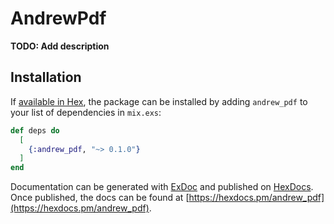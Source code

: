 # AndrewPdf

**TODO: Add description**

## Installation

If [available in Hex](https://hex.pm/docs/publish), the package can be installed
by adding `andrew_pdf` to your list of dependencies in `mix.exs`:

```elixir
def deps do
  [
    {:andrew_pdf, "~> 0.1.0"}
  ]
end
```

Documentation can be generated with [ExDoc](https://github.com/elixir-lang/ex_doc)
and published on [HexDocs](https://hexdocs.pm). Once published, the docs can
be found at [https://hexdocs.pm/andrew_pdf](https://hexdocs.pm/andrew_pdf).

